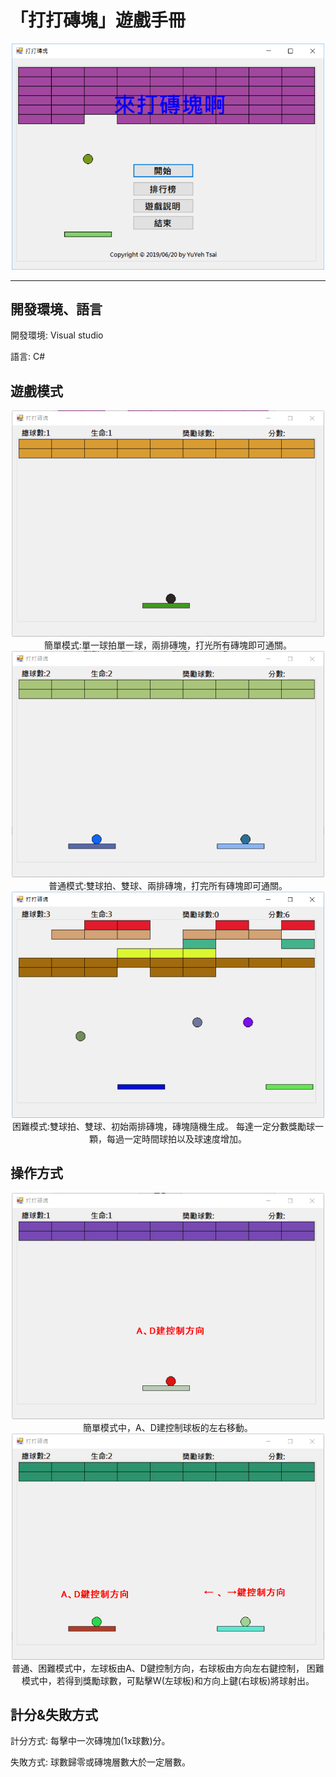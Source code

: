 # 「打打磚塊」遊戲手冊

<center><img src="https://raw.githubusercontent.com/YuYeh/Breakout/master/src/front_page.png" width=500 alt="font_page"/></center>

---
## 開發環境、語言
開發環境: Visual studio

語言: C#
## 遊戲模式

<center>
<img src="https://raw.githubusercontent.com/YuYeh/Breakout/master/src/easy_mode.png" width=500 alt="font_page"/>
簡單模式:單一球拍單一球，兩排磚塊，打光所有磚塊即可通關。
  
<img src="https://raw.githubusercontent.com/YuYeh/Breakout/master/src/normal_mode.png" width=500 alt="font_page"/>
普通模式:雙球拍、雙球、兩排磚塊，打完所有磚塊即可通關。
  
<img src="https://raw.githubusercontent.com/YuYeh/Breakout/master/src/hard_mode.png" width=500 alt="font_page"/>
困難模式:雙球拍、雙球、初始兩排磚塊，磚塊隨機生成。
每達一定分數獎勵球一顆，每過一定時間球拍以及球速度增加。
</center>

## 操作方式
<center>
<img src="https://raw.githubusercontent.com/YuYeh/Breakout/master/src/control1.png" width=500 alt="font_page"/>
簡單模式中，A、D建控制球板的左右移動。
  
<img src="https://raw.githubusercontent.com/YuYeh/Breakout/master/src/control2.png" width=500 alt="font_page"/>
普通、困難模式中，左球板由A、D鍵控制方向，右球板由方向左右鍵控制，
困難模式中，若得到獎勵球數，可點擊W(左球板)和方向上鍵(右球板)將球射出。
</center>

## 計分&失敗方式

計分方式: 每擊中一次磚塊加(1x球數)分。

失敗方式: 球數歸零或磚塊層數大於一定層數。
